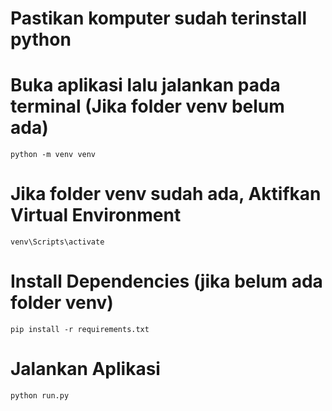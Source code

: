 # Pastikan komputer sudah terinstall python

# Buka aplikasi lalu jalankan pada terminal (Jika folder venv belum ada)

`python -m venv venv`

# Jika folder venv sudah ada, Aktifkan Virtual Environment

`venv\Scripts\activate`

# Install Dependencies (jika belum ada folder venv)

`pip install -r requirements.txt`

# Jalankan Aplikasi

`python run.py`
